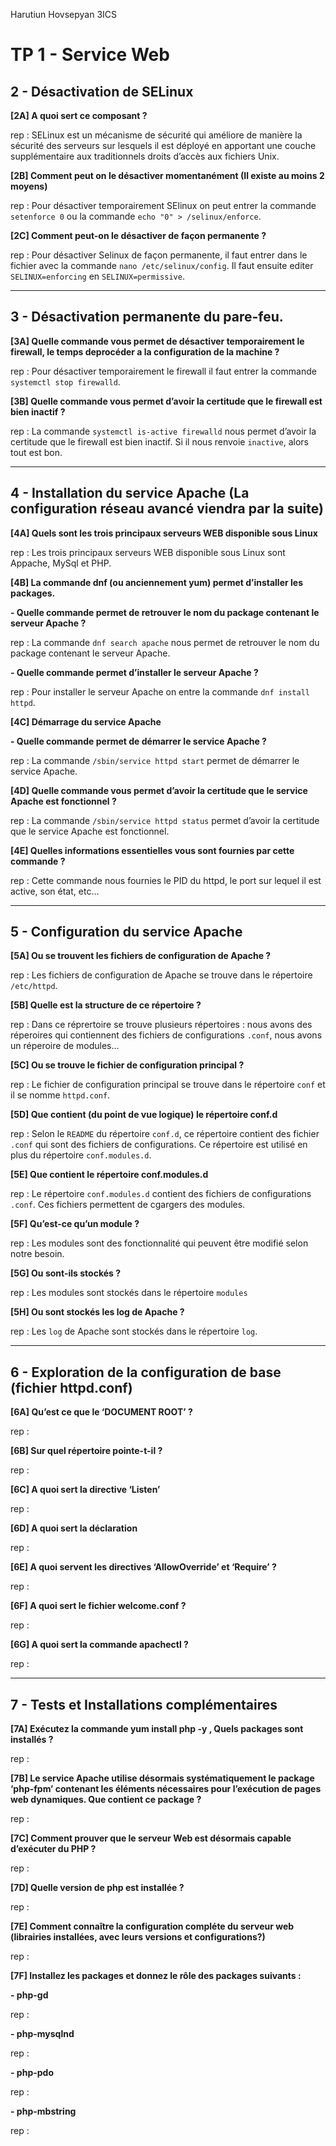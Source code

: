 Harutiun
Hovsepyan
3ICS

# TP 1 - Service Web


## 2 - Désactivation de SELinux

**[2A] A quoi sert ce composant ?**

rep : SELinux est un mécanisme de sécurité qui améliore de manière la sécurité des serveurs sur lesquels il est déployé en apportant une couche supplémentaire aux traditionnels droits d’accès aux fichiers Unix.


**[2B] Comment peut on le désactiver momentanément (Il existe au moins 2 moyens)**

rep : Pour désactiver temporairement SElinux on peut entrer la commande `setenforce 0` ou la commande `echo "0" > /selinux/enforce`.


**[2C] Comment peut-on le désactiver de façon permanente ?**

rep : Pour désactiver Selinux de façon permanente, il faut entrer dans le fichier avec la commande `nano /etc/selinux/config`. Il faut ensuite editer `SELINUX=enforcing` en `SELINUX=permissive`.

---

## 3 - Désactivation permanente du pare-feu.

**[3A] Quelle commande vous permet de désactiver temporairement le firewall, le temps deprocéder a la configuration de la machine ?**

rep : Pour désactiver temporairement le firewall il faut entrer la commande `systemctl stop firewalld`.


**[3B] Quelle commande vous permet d’avoir la certitude que le firewall est bien inactif ?**

rep : La commande `systemctl is-active firewalld` nous permet d’avoir la certitude que le firewall est bien inactif. Si il nous renvoie `inactive`, alors tout est bon.

---

## 4 - Installation du service Apache (La configuration réseau avancé viendra par la suite)

**[4A] Quels sont les trois principaux serveurs WEB disponible sous Linux**

rep : Les trois principaux serveurs WEB disponible sous Linux sont Appache, MySql et PHP.


**[4B] La commande dnf (ou anciennement yum) permet d’installer les packages.**

**- Quelle commande permet de retrouver le nom du package contenant le serveur Apache ?**

rep : La commande `dnf search apache` nous permet de retrouver le nom du package contenant le serveur Apache.


**- Quelle commande permet d’installer le serveur Apache ?**

rep : Pour installer le serveur Apache on entre la commande `dnf install httpd`.


**[4C] Démarrage du service Apache**

**- Quelle commande permet de démarrer le service Apache ?**

rep : La commande `/sbin/service httpd start` permet de démarrer le service Apache.


**[4D] Quelle commande vous permet d’avoir la certitude que le service Apache est fonctionnel ?**

rep : La commande `/sbin/service httpd status` permet d’avoir la certitude que le service Apache est fonctionnel.


**[4E] Quelles informations essentielles vous sont fournies par cette commande ?**

rep : Cette commande nous fournies le PID du httpd, le port sur lequel il est active, son état,  etc...

---

## 5 - Configuration du service Apache

**[5A] Ou se trouvent les fichiers de configuration de Apache ?**

rep : Les fichiers de configuration de Apache se trouve dans le répertoire `/etc/httpd`.


**[5B] Quelle est la structure de ce répertoire ?**

rep : Dans ce réprertoire se trouve plusieurs répertoires : nous avons des réperoires qui contiennent des fichiers de configurations `.conf`, nous avons un réperoire de modules...


**[5C] Ou se trouve le fichier de configuration principal ?**

rep : Le fichier de configuration principal se trouve dans le répertoire `conf` et il se nomme `httpd.conf`.


**[5D] Que contient (du point de vue logique) le répertoire conf.d**

rep : Selon le `README` du répertoire `conf.d`, ce répertoire contient des fichier `.conf` qui sont des fichiers de configurations. Ce répertoire est utilisé en plus du répertoire `conf.modules.d`.
 

**[5E] Que contient le répertoire conf.modules.d**

rep : Le répertoire `conf.modules.d` contient des fichiers de configurations `.conf`. Ces fichiers permettent de cgargers des modules.


**[5F] Qu’est-ce qu’un module ?**

rep : Les modules sont des fonctionnalité qui peuvent être modifié selon notre besoin.


**[5G] Ou sont-ils stockés ?**

rep : Les modules sont stockés dans le répertoire `modules`


**[5H] Ou sont stockés les log de Apache ?**

rep : Les `log` de Apache sont stockés dans le répertoire `log`.

---

## 6 - Exploration de la configuration de base (fichier httpd.conf)

**[6A] Qu’est ce que le ‘DOCUMENT ROOT’ ?**

rep :


**[6B] Sur quel répertoire pointe-t-il ?**

rep :


**[6C] A quoi sert la directive ‘Listen’**

rep :


**[6D] A quoi sert la déclaration <Directory>**

rep :


**[6E] A quoi servent les directives ‘AllowOverride’ et ‘Require’ ?**

rep :


**[6F] A quoi sert le fichier welcome.conf ?**

rep :


**[6G] A quoi sert la commande apachectl ?**

rep :

---

## 7 - Tests et Installations complémentaires

**[7A] Exécutez la commande yum install php -y , Quels packages sont installés ?**

rep :


**[7B] Le service Apache utilise désormais systématiquement le package ‘php-fpm’ contenant les éléments nécessaires pour l’exécution de pages web dynamiques. Que contient ce package ?**

rep :


**[7C] Comment prouver que le serveur Web est désormais capable d’exécuter du PHP ?**

rep :


**[7D] Quelle version de php est installée ?**

rep :


**[7E] Comment connaître la configuration compléte du serveur web (librairies installées, avec leurs versions et configurations?)**

rep :


**[7F] Installez les packages et donnez le rôle des packages suivants :**

**- php-gd**

rep :


**- php-mysqlnd**

rep :


**- php-pdo**

rep :


**- php-mbstring**

rep :








